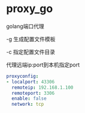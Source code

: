 # proxy_go

golang端口代理


-g 生成配置文件模板

-c 指定配置文件目录

代理远端ip:port到本机指定port

```yaml
proxyconfig:
- localport: 43306
  remoteip: 192.168.1.100
  remoteport: 3306
  enable: false
  network: tcp
```
